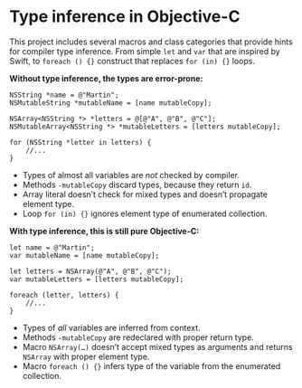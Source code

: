 Type inference in Objective-C
=============================

This project includes several macros and class categories that provide hints for compiler type inference. From simple `let` and `var` that are inspired by Swift, to `foreach () {}` construct that replaces `for (in) {}` loops.


**Without type inference, the types are error-prone:**

```objc
NSString *name = @"Martin";
NSMutableString *mutableName = [name mutableCopy];

NSArray<NSString *> *letters = @[@"A", @"B", @"C"];
NSMutableArray<NSString *> *mutableLetters = [letters mutableCopy];

for (NSString *letter in letters) {
    //...
}
```

- Types of almost all variables are *not* checked by compiler.
- Methods `-mutableCopy` discard types, because they return `id`.
- Array literal doesn’t check for mixed types and doesn’t propagate element type.
- Loop `for (in) {}` ignores element type of enumerated collection.


**With type inference, this is still pure Objective-C:**

```objc
let name = @"Martin";
var mutableName = [name mutableCopy];

let letters = NSArray(@"A", @"B", @"C");
var mutableLetters = [letters mutableCopy];

foreach (letter, letters) {
    //...
}
```

- Types of *all* variables are inferred from context.
- Methods `-mutableCopy` are redeclared with proper return type.
- Macro `NSArray(…)` doesn’t accept mixed types as arguments and returns `NSArray` with proper element type.
- Macro `foreach () {}` infers type of the variable from the enumerated collection.

